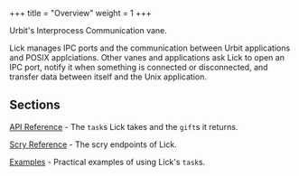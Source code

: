 +++
title = "Overview"
weight = 1
+++

Urbit's Interprocess Communication vane.

Lick manages IPC ports and the communication between Urbit applications and POSIX applciations. Other vanes and applications ask Lick to open an IPC port, notify it when something is connected or disconnected, and transfer data between itself and the Unix application. 

## Sections

[API Reference](/reference/arvo/lick/tasks) - The `task`s Lick takes and the `gift`s it returns.

[Scry Reference](/reference/arvo/lick/scry) - The scry endpoints of Lick.

[Examples](/reference/arvo/lick/examples) - Practical examples of using Lick's `task`s.
